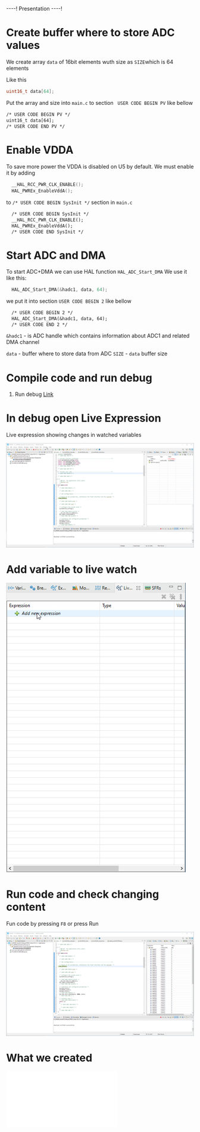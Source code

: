 ----!
Presentation
----!

# Create buffer where to store ADC values

We create array `data` of 16bit elements wuth size as `SIZE`which is 64 elements

Like this

```c
uint16_t data[64];
```

Put the array and size into `main.c` to section ` USER CODE BEGIN PV` like bellow

```c-nc
/* USER CODE BEGIN PV */
uint16_t data[64];
/* USER CODE END PV */
```

# Enable VDDA

To save more power the VDDA is disabled on U5 by default. 
We must enable it by adding 

```c
  __HAL_RCC_PWR_CLK_ENABLE();
  HAL_PWREx_EnableVddA();
```

to `/* USER CODE BEGIN SysInit */` section in `main.c`

```c-nc
  /* USER CODE BEGIN SysInit */
  __HAL_RCC_PWR_CLK_ENABLE();
  HAL_PWREx_EnableVddA();
  /* USER CODE END SysInit */
```

# Start ADC and DMA

To start ADC+DMA we can use HAL function `HAL_ADC_Start_DMA`
We use it like this:

```c
  HAL_ADC_Start_DMA(&hadc1, data, 64);
```

we put it into section `USER CODE BEGIN 2` like bellow

```c-nc
  /* USER CODE BEGIN 2 */
  HAL_ADC_Start_DMA(&hadc1, data, 64);
  /* USER CODE END 2 */
```

`&hadc1` - is ADC handle which contains information about ADC1 and related DMA channel

`data` - buffer where to store data from ADC
`SIZE` - `data` buffer size 

# Compile code and run debug

1. Run debug [Link](./../utility_config/ide_debug.md)

# In debug open Live Expression

Live expression showing changes in watched variables

![Open Live expression](./img/22_02_03_83.gif)

# Add variable to live watch

![Add to live watch](./img/22_02_03_85.gif)

# Run code and check changing content

Fun code by pressing `F8` or press Run 

![Run code](./img/22_02_03_89.gif)

# What we created

![adc dma description](./img/adc_dma_desc.json)



